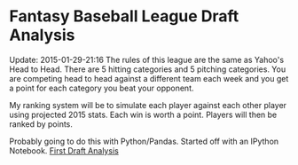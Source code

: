 # Fantasy Baseball League Draft Analysis

Update: 2015-01-29-21:16
The rules of this league are the same as Yahoo's Head to Head.
There are 5 hitting categories and 5 pitching categories.
You are competing head to head against a different team each week and you
get a point for each category you beat your opponent.

My ranking system will be to simulate each player against each other player using
projected 2015 stats. Each win is worth a point.
Players will then be ranked by points.

Probably going to do this with Python/Pandas.
Started off with an IPython Notebook.
[First Draft Analysis](http://nbviewer.ipython.org/github/eihli/baseball-fantasy-draft/blob/master/First.ipynb)
